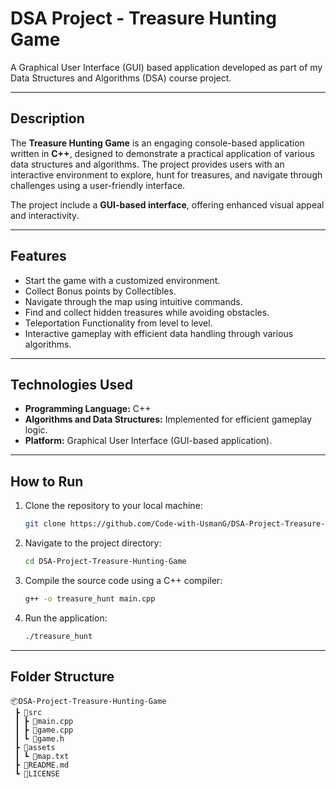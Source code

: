# DSA Project - Treasure Hunting Game

A Graphical User Interface (GUI) based application developed as part of my Data Structures and Algorithms (DSA) course project.

---

## Description

The **Treasure Hunting Game** is an engaging console-based application written in **C++**, designed to demonstrate a practical application of various data structures and algorithms. The project provides users with an interactive environment to explore, hunt for treasures, and navigate through challenges using a user-friendly interface.

The project include a **GUI-based interface**, offering enhanced visual appeal and interactivity.

---

## Features

- Start the game with a customized environment.
- Collect Bonus points by Collectibles.
- Navigate through the map using intuitive commands.
- Find and collect hidden treasures while avoiding obstacles.
- Teleportation Functionality from level to level.
- Interactive gameplay with efficient data handling through various algorithms.

---

## Technologies Used

- **Programming Language:** C++
- **Algorithms and Data Structures:** Implemented for efficient gameplay logic.
- **Platform:** Graphical User Interface (GUI-based application).

---

## How to Run

1. Clone the repository to your local machine:
    ```sh
    git clone https://github.com/Code-with-UsmanG/DSA-Project-Treasure-Hunting-Game.git
    ```
2. Navigate to the project directory:
    ```sh
    cd DSA-Project-Treasure-Hunting-Game
    ```
3. Compile the source code using a C++ compiler:
    ```sh
    g++ -o treasure_hunt main.cpp
    ```
4. Run the application:
    ```sh
    ./treasure_hunt
    ```

---

## Folder Structure

```plaintext
📦DSA-Project-Treasure-Hunting-Game
 ┣ 📂src
 ┃ ┣ 📜main.cpp
 ┃ ┣ 📜game.cpp
 ┃ ┗ 📜game.h
 ┣ 📂assets
 ┃ ┗ 📜map.txt
 ┣ 📜README.md
 ┗ 📜LICENSE
